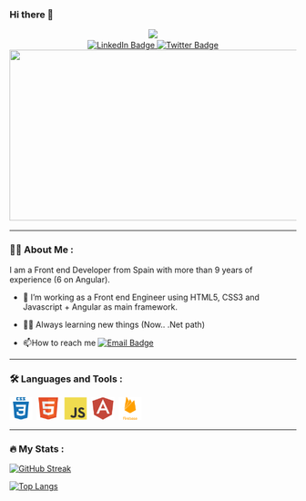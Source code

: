 ### Hi there 👋

<div id="header" align="center">
  <img src="https://media.giphy.com/media/M9gbBd9nbDrOTu1Mqx/giphy.gif" width="100"/>
  <div id="badges">
  <a href="https://www.linkedin.com/in/ricardorv/" target="_blank">
    <img src="https://img.shields.io/badge/LinkedIn-blue?style=for-the-badge&logo=linkedin&logoColor=white" alt="LinkedIn Badge"/>
  </a>
  <a href="https://twitter.com/Ricardo_Roguez">
    <img src="https://img.shields.io/badge/Twitter-blue?style=for-the-badge&logo=twitter&logoColor=white" target="_blank" alt="Twitter Badge"/>
  </a>
</div>
</div>

<div align="center">
  <img src="https://media.giphy.com/media/dWesBcTLavkZuG35MI/giphy.gif" width="600" height="300"/>
</div>

---

### 👨‍💻 About Me :

I am a Front end Developer from Spain with more than 9 years of experience (6 on Angular).

- :telescope: I’m working as a Front end Engineer using HTML5, CSS3 and Javascript + Angular as main framework.

- :man_student: Always learning new things (Now.. .Net path)

- :mailbox:How to reach me
  <a href="mailto:ricardo.rv@outlook.com" style="margin-top: 50px">
  <img src="https://img.shields.io/badge/Microsoft_Outlook-0078D4?style=for-the-badge&logo=microsoft-outlook&logoColor=white" target="_blank" alt="Email Badge"  height="20"/>
  </a>

---

### :hammer_and_wrench: Languages and Tools :

<div>
   <img src="https://github.com/devicons/devicon/blob/master/icons/css3/css3-plain-wordmark.svg"  title="CSS3" alt="CSS" width="40" height="40"/>&nbsp;
  <img src="https://github.com/devicons/devicon/blob/master/icons/html5/html5-original.svg" title="HTML5" alt="HTML" width="40" height="40"/>&nbsp;
  <img src="https://github.com/devicons/devicon/blob/master/icons/javascript/javascript-original.svg" title="JavaScript" alt="JavaScript" width="40" height="40"/>&nbsp;
  <img src="https://github.com/devicons/devicon/blob/master/icons/angularjs/angularjs-plain.svg" title="Angular" alt="Angular" width="40" height="40"/>&nbsp;
  <img src="https://github.com/devicons/devicon/blob/master/icons/firebase/firebase-plain-wordmark.svg" title="Firebase" alt="Firebase" width="40" height="40"/>&nbsp;

</div>

---

### :fire: My Stats :

[![GitHub Streak](http://github-readme-streak-stats.herokuapp.com?user=RicardoR&theme=dark&background=000000)](https://git.io/streak-stats)

[![Top Langs](https://github-readme-stats.vercel.app/api/top-langs/?username=RicardoR&layout=compact&theme=vision-friendly-dark)](https://github.com/anuraghazra/github-readme-stats)
